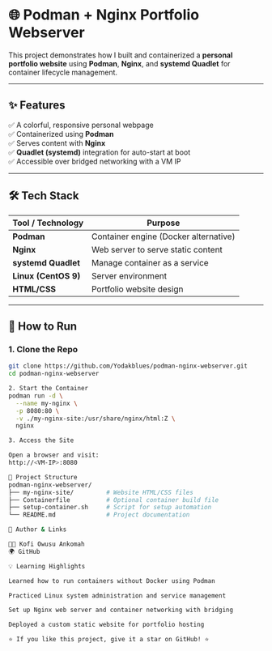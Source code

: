 # 🌐 Podman + Nginx Portfolio Webserver

This project demonstrates how I built and containerized a **personal portfolio website** using **Podman**, **Nginx**, and **systemd Quadlet** for container lifecycle management.

---

## ✨ Features

✅ A colorful, responsive personal webpage  
✅ Containerized using **Podman**  
✅ Serves content with **Nginx**  
✅ **Quadlet (systemd)** integration for auto-start at boot  
✅ Accessible over bridged networking with a VM IP  

---

## 🛠️ Tech Stack
| Tool / Technology   | Purpose                                |
|---------------------|----------------------------------------|
| **Podman**          | Container engine (Docker alternative)  |
| **Nginx**           | Web server to serve static content     |
| **systemd Quadlet** | Manage container as a service          |
| **Linux (CentOS 9)**| Server environment                     |
| **HTML/CSS**        | Portfolio website design               |

---

## 🚀 How to Run

### 1. Clone the Repo
```bash
git clone https://github.com/Yodakblues/podman-nginx-webserver.git
cd podman-nginx-webserver

2. Start the Container
podman run -d \
  --name my-nginx \
  -p 8080:80 \
  -v ./my-nginx-site:/usr/share/nginx/html:Z \
  nginx

3. Access the Site

Open a browser and visit:
http://<VM-IP>:8080

📂 Project Structure
podman-nginx-webserver/
├── my-nginx-site/         # Website HTML/CSS files
├── Containerfile          # Optional container build file
├── setup-container.sh     # Script for setup automation
└── README.md              # Project documentation

🔗 Author & Links

👨‍💻 Kofi Owusu Ankomah
🌍 GitHub

💡 Learning Highlights

Learned how to run containers without Docker using Podman

Practiced Linux system administration and service management

Set up Nginx web server and container networking with bridging

Deployed a custom static website for portfolio hosting

⭐ If you like this project, give it a star on GitHub! ⭐
